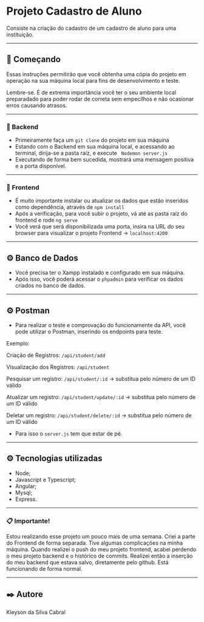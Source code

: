 # Projeto Cadastro de Aluno

Consiste na criação do cadastro de um cadastro de aluno para uma instituição.

_______________________________________________________________________________________________________________________________________

## 🚀 Começando

Essas instruções permitirão que você obtenha uma cópia do projeto em operação na sua máquina local para fins de desenvolvimento e teste.

Lembre-se. É de extrema importância você ter o seu ambiente local preparadado para poder rodar de correta sem empecílhos e não ocasionar erros causando atrasos.

_______________________________________________________________________________________________________________________________________

### 🔧 Backend

* Primeiramente faça um ``` git clone ``` do projeto em sua máquina
* Estando com o Backend em sua máquina local, e acessando ao terminal, dirija-se a pasta raíz, e execute ``` Nodemon server.js```
* Executando de forma bem sucedida, mostrará uma mensagem positiva e a porta disponível.

_______________________________________________________________________________________________________________________________________

### 🔧 Frontend

* É muito importante instalar ou atualizar os dados que estão inseridos como dependência, através de ``` npm install ```
* Após a verificação, para você subir o projeto, vá até as pasta raíz do frontend e rode ``` ng serve ```
* Você verá que será disponibilizada uma porta, insira na URL do seu browser para visualizar o projeto Frontend -> ``` localhost:4200 ```

_______________________________________________________________________________________________________________________________________

## ⚙️ Banco de Dados 

* Você precisa ter o Xampp instalado e configurado em sua máquina.
* Após isso, você poderá acessar o ``` phpadmin ``` para verificar os dados criados no banco de dados.

_______________________________________________________________________________________________________________________________________

## ⚙️ Postman

* Para realizar o teste e comprovação do funcionamente da API, você pode utilizar o Postman, inserindo os endpoints para teste.

Exemplo: 

Criação de Registros: ```/api/student/add ```

Visualização dos Registros: ```/api/student```

Pesquisar um registro: ```/api/student/:id``` -> substitua pelo número de um ID válido

Atualizar um registro: ```/api/student/update/:id``` -> substitua pelo número de um ID válido

Deletar um registro: ```/api/student/delete/:id``` -> substitua pelo número de um ID válido

* Para isso o ```server.js``` tem que estar de pé.

_______________________________________________________________________________________________________________________________________

## ⚙️ Tecnologias utilizadas

* Node;
* Javascript e Typescript;
* Angular;
* Mysql;
* Express.

 _______________________________________________________________________________________________________________________________________

### 📋 Importante!

Estou realizando esse projeto um pouco mais de uma semana. Criei a parte do Frontend de forma separada. Tive algumas complicações na minha máquina. Quando realizei o push do meu projeto frontend, acabei perdendo o meu projeto backend e o histórico de commits. Realizei então a inserção do meu backend que estava salvo, diretamente pelo github. Está funcionando de forma normal.

_______________________________________________________________________________________________________________________________________

## ✒️ Autore

Kleyson da Silva Cabral
